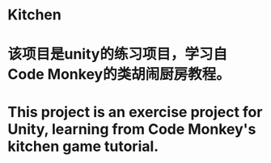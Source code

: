 # Kitchen
# 该项目是unity的练习项目，学习自Code Monkey的类胡闹厨房教程。
# This project is an exercise project for Unity, learning from Code Monkey's kitchen game tutorial.
